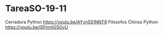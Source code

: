 # TareaSO-19-11
Cerradura Python https://youtu.be/AYyn5S1NNT8
Filosofos Chinos Python https://youtu.be/j5FmnIGSGvU
